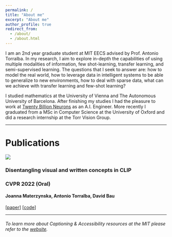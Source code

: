 ```yaml
---
permalink: /
title: "About me"
excerpt: "About me"
author_profile: true
redirect_from: 
  - /about/
  - /about.html
---
```


I am an 2nd year graduate student at MIT EECS advised by Prof. Antonio Torralba.  In my research, I aim to explore in-depth the capabilities of using multiple modalities of information, few shot-learning, transfer learning, and semi-supervised learning. The questions that I seek to answer are: how to model the real world, how to leverage data in intelligent systems to be able to generalize to new environments, how to deal with sparse data, what can we achieve with transfer learning and few-shot learning? 

I studied mathematics at the University of Vienna and The Autonomous University of Barcelona. After finishing my studies I had the pleasure to work at [Twenty Billion Neurons](https://20bn.com/) as an A.I. Engineer. More recently I graduated from a MSc in Computer Science at the University of Oxford and did a research internship at the Torr Vision Group.

------------------
# Publications




<article>
    <a class="pub_image"><img src="images/teaser.png"></a>
    <div class="pub_text">
        <h3>Disentangling visual and written concepts in CLIP</h3>
        <h3>CVPR 2022 (Oral)</h3>
        <h4 class="authors">
            <b>Joanna Materzynska</b>, Antonio Torralba, David Bau
        </h4>
        [<a href="https://arxiv.org/abs/2206.07835">paper</a>]
        [<a href="https://github.com/joaanna/disentangling_spelling_in_clip">code</a>]
    </div>
</article>

------------------
###### To learn more about Captioning & Accessibility resources at the MIT please refer to the [website](https://accessibility.mit.edu/).
